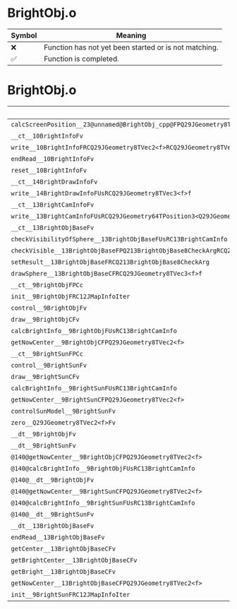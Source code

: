 # BrightObj.o
| Symbol | Meaning 
| ------------- | ------------- 
| :x: | Function has not yet been started or is not matching. 
| :white_check_mark: | Function is completed. 


# BrightObj.o
| Symbol | Decompiled? |
| ------------- | ------------- |
| `calcScreenPosition__23@unnamed@BrightObj_cpp@FPQ29JGeometry8TVec2<f>RCQ29JGeometry8TVec3<f>RCQ29JGeometry64TPosition3<Q29JGeometry38TMatrix34<Q29JGeometry13SMatrix34C<f>>>RCQ29JGeometry66TProjection3<Q29JGeometry38TMatrix44<Q29JGeometry13SMatrix44C<f>>>` | :x: |
| `__ct__10BrightInfoFv` | :x: |
| `write__10BrightInfoFRCQ29JGeometry8TVec2<f>RCQ29JGeometry8TVec2<f>f` | :x: |
| `endRead__10BrightInfoFv` | :white_check_mark: |
| `reset__10BrightInfoFv` | :white_check_mark: |
| `__ct__14BrightDrawInfoFv` | :white_check_mark: |
| `write__14BrightDrawInfoFUsRCQ29JGeometry8TVec3<f>f` | :x: |
| `__ct__13BrightCamInfoFv` | :white_check_mark: |
| `write__13BrightCamInfoFUsRCQ29JGeometry64TPosition3<Q29JGeometry38TMatrix34<Q29JGeometry13SMatrix34C<f>>>RCQ29JGeometry66TProjection3<Q29JGeometry38TMatrix44<Q29JGeometry13SMatrix44C<f>>>RCQ29JGeometry8TVec3<f>RCQ29JGeometry8TVec3<f>` | :x: |
| `__ct__13BrightObjBaseFv` | :x: |
| `checkVisibilityOfSphere__13BrightObjBaseFUsRC13BrightCamInfo` | :x: |
| `checkVisible__13BrightObjBaseFPQ213BrightObjBase8CheckArgRCQ29JGeometry8TVec3<f>RCQ29JGeometry64TPosition3<Q29JGeometry38TMatrix34<Q29JGeometry13SMatrix34C<f>>>RCQ29JGeometry66TProjection3<Q29JGeometry38TMatrix44<Q29JGeometry13SMatrix44C<f>>>` | :x: |
| `setResult__13BrightObjBaseFRCQ213BrightObjBase8CheckArg` | :x: |
| `drawSphere__13BrightObjBaseCFRCQ29JGeometry8TVec3<f>f` | :x: |
| `__ct__9BrightObjFPCc` | :x: |
| `init__9BrightObjFRC12JMapInfoIter` | :x: |
| `control__9BrightObjFv` | :x: |
| `draw__9BrightObjCFv` | :x: |
| `calcBrightInfo__9BrightObjFUsRC13BrightCamInfo` | :x: |
| `getNowCenter__9BrightObjCFPQ29JGeometry8TVec2<f>` | :x: |
| `__ct__9BrightSunFPCc` | :x: |
| `control__9BrightSunFv` | :x: |
| `draw__9BrightSunCFv` | :x: |
| `calcBrightInfo__9BrightSunFUsRC13BrightCamInfo` | :x: |
| `getNowCenter__9BrightSunCFPQ29JGeometry8TVec2<f>` | :x: |
| `controlSunModel__9BrightSunFv` | :x: |
| `zero__Q29JGeometry8TVec2<f>Fv` | :x: |
| `__dt__9BrightObjFv` | :x: |
| `__dt__9BrightSunFv` | :x: |
| `@140@getNowCenter__9BrightObjCFPQ29JGeometry8TVec2<f>` | :x: |
| `@140@calcBrightInfo__9BrightObjFUsRC13BrightCamInfo` | :x: |
| `@140@__dt__9BrightObjFv` | :x: |
| `@140@getNowCenter__9BrightSunCFPQ29JGeometry8TVec2<f>` | :x: |
| `@140@calcBrightInfo__9BrightSunFUsRC13BrightCamInfo` | :x: |
| `@140@__dt__9BrightSunFv` | :x: |
| `__dt__13BrightObjBaseFv` | :x: |
| `endRead__13BrightObjBaseFv` | :x: |
| `getCenter__13BrightObjBaseCFv` | :x: |
| `getBrightCenter__13BrightObjBaseCFv` | :x: |
| `getBright__13BrightObjBaseCFv` | :x: |
| `getNowCenter__13BrightObjBaseCFPQ29JGeometry8TVec2<f>` | :x: |
| `init__9BrightSunFRC12JMapInfoIter` | :x: |
